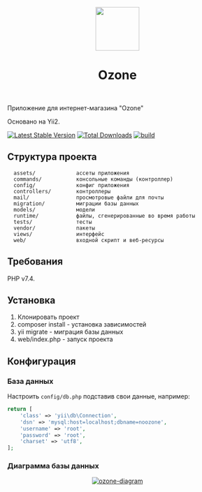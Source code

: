 <p align="center">
    <a href="https://github.com/yiisoft" target="_blank">
        <img src="https://avatars0.githubusercontent.com/u/993323" height="100px">
    </a>
    <h1 align="center">Ozone</h1>
    <br>
</p>

Приложение для интернет-магазина "Ozone"

Основано на Yii2.

[![Latest Stable Version](https://img.shields.io/packagist/v/yiisoft/yii2-app-basic.svg)](https://packagist.org/packages/yiisoft/yii2-app-basic)
[![Total Downloads](https://img.shields.io/packagist/dt/yiisoft/yii2-app-basic.svg)](https://packagist.org/packages/yiisoft/yii2-app-basic)
[![build](https://github.com/yiisoft/yii2-app-basic/workflows/build/badge.svg)](https://github.com/yiisoft/yii2-app-basic/actions?query=workflow%3Abuild)

Структура проекта
-------------------

      assets/             ассеты приложения
      commands/           консольные команды (контроллер)
      config/             конфиг приложения
      controllers/        контроллеры
      mail/               просмотровые файли для почты
      migration/          миграции базы данных
      models/             модели
      runtime/            файлы, сгенерированные во время работы
      tests/              тесты
      vendor/             пакеты
      views/              интерфейс
      web/                входной скрипт и веб-ресурсы



Требования
------------

PHP v7.4.


Установка
------------

1. Клонировать проект
2. composer install - установка зависимостей
3. yii migrate - миграция базы данных
4. web/index.php - запуск проекта


Конфигурация
-------------

### База данных

Настроить `config/db.php` подставив свои данные, например:

```php
return [
    'class' => 'yii\db\Connection',
    'dsn' => 'mysql:host=localhost;dbname=noozone',
    'username' => 'root',
    'password' => 'root',
    'charset' => 'utf8',
];
```

### Диаграмма базы данных
<p align="center">
<a align="center" href="https://ibb.co/stf9s3g"><img src="https://i.ibb.co/N7v2WYF/2023-01-27-194532003.png" alt="ozone-diagram" border="0" /></a>
</p>
